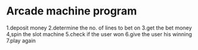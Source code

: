 # Arcade machine program
1.deposit money
2.determine the no. of lines to bet on
3.get the bet money
4,spin the slot machine
5.check if the user won
6.give the user his winning
7.play again
